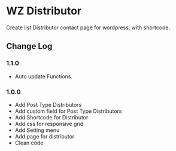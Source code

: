 WZ Distributor
===

Create list Distributor contact page for wordpress, with shortcode.

## Change Log

### 1.1.0
* Auto update Functions.

### 1.0.0
* Add Post Type Distributors
* Add custom field for Post Type Distributors
* Add Shortcode for Distributor
* Add css for responsive grid
* Add Setting menu
* Add page for distributor
* Clean code